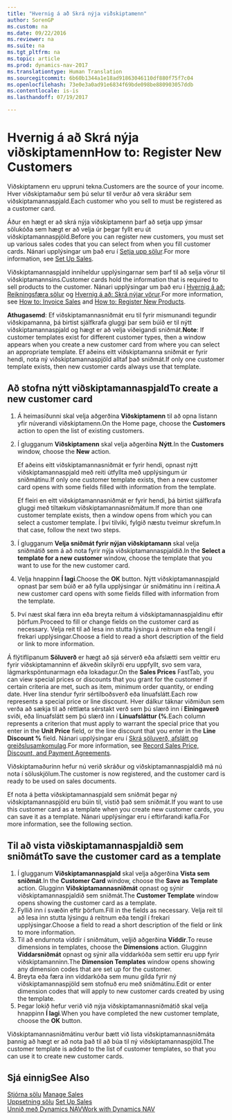 ```yaml
---
title: "Hvernig á að Skrá nýja viðskiptamenn"
author: SorenGP
ms.custom: na
ms.date: 09/22/2016
ms.reviewer: na
ms.suite: na
ms.tgt_pltfrm: na
ms.topic: article
ms.prod: dynamics-nav-2017
ms.translationtype: Human Translation
ms.sourcegitcommit: 6b60b1344a1e18ad91863046110df880f75f7c04
ms.openlocfilehash: 73e0e3a0ad91e6834f69bde098be880903057ddb
ms.contentlocale: is-is
ms.lasthandoff: 07/19/2017

---
```


# <a name="how-to-register-new-customers"></a><span data-ttu-id="09486-102">Hvernig á að Skrá nýja viðskiptamenn</span><span class="sxs-lookup"><span data-stu-id="09486-102">How to: Register New Customers</span></span>
<span data-ttu-id="09486-103">Viðskiptamenn eru uppruni tekna.</span><span class="sxs-lookup"><span data-stu-id="09486-103">Customers are the source of your income.</span></span> <span data-ttu-id="09486-104">Hver viðskiptamaður sem þú selur til verður að vera skráður sem viðskiptamannaspjald.</span><span class="sxs-lookup"><span data-stu-id="09486-104">Each customer who you sell to must be registered as a customer card.</span></span>

<span data-ttu-id="09486-105">Áður en hægt er að skrá nýja viðskiptamenn þarf að setja upp ýmsar sölukóða sem hægt er að velja úr þegar fyllt eru út viðskiptamannaspjöld.</span><span class="sxs-lookup"><span data-stu-id="09486-105">Before you can register new customers, you must set up various sales codes that you can select from when you fill customer cards.</span></span> <span data-ttu-id="09486-106">Nánari upplýsingar um það eru í [Setja upp sölur](sales-setup-sales.md).</span><span class="sxs-lookup"><span data-stu-id="09486-106">For more information, see [Set Up Sales](sales-setup-sales.md).</span></span>

<span data-ttu-id="09486-107">Viðskiptamannaspjald inniheldur upplýsingarnar sem þarf til að selja vörur til viðskiptamannsins.</span><span class="sxs-lookup"><span data-stu-id="09486-107">Customer cards hold the information that is required to sell products to the customer.</span></span> <span data-ttu-id="09486-108">Nánari upplýsingar um það eru í [Hvernig á að: Reikningsfæra sölur](sales-how-invoice-sales.md) og [Hvernig á að: Skrá nýjar vörur](inventory-how-register-new-products.md).</span><span class="sxs-lookup"><span data-stu-id="09486-108">For more information, see [How to: Invoice Sales](sales-how-invoice-sales.md) and [How to: Register New Products](inventory-how-register-new-products.md).</span></span>

<span data-ttu-id="09486-109">**Athugasemd**: Ef viðskiptamannasniðmát eru til fyrir mismunandi tegundir viðskipamanna, þá birtist sjálfkrafa gluggi þar sem búið er til nýtt viðskiptamannaspjald og hægt er að velja viðeigandi sniðmát.</span><span class="sxs-lookup"><span data-stu-id="09486-109">**Note**: If customer templates exist for different customer types, then a window appears when you create a new customer card from where you can select an appropriate template.</span></span> <span data-ttu-id="09486-110">Ef aðeins eitt viðskiptamanna sniðmát er fyrir hendi, nota ný viðskiptamannaspjöld alltaf það sniðmát.</span><span class="sxs-lookup"><span data-stu-id="09486-110">If only one customer template exists, then new customer cards always use that template.</span></span>

## <a name="to-create-a-new-customer-card"></a><span data-ttu-id="09486-111">Að stofna nýtt viðskiptamannaspjald</span><span class="sxs-lookup"><span data-stu-id="09486-111">To create a new customer card</span></span>
1. <span data-ttu-id="09486-112">Á heimasíðunni skal velja aðgerðina **Viðskiptamenn** til að opna listann yfir núverandi viðskiptamenn.</span><span class="sxs-lookup"><span data-stu-id="09486-112">On the Home page, choose the **Customers** action to open the list of existing customers.</span></span>  
2. <span data-ttu-id="09486-113">Í glugganum **Viðskiptamenn** skal velja aðgerðina **Nýtt**.</span><span class="sxs-lookup"><span data-stu-id="09486-113">In the **Customers** window, choose the **New** action.</span></span>

    <span data-ttu-id="09486-114">Ef aðeins eitt viðskiptamannasniðmát er fyrir hendi, opnast nýtt viðskiptamannaspjald með reiti útfyllta með upplýsingum úr sniðmátinu.</span><span class="sxs-lookup"><span data-stu-id="09486-114">If only one customer template exists, then a new customer card opens with some fields filled with information from the template.</span></span>

    <span data-ttu-id="09486-115">Ef fleiri en eitt viðskiptamannasniðmát er fyrir hendi, þá birtist sjálfkrafa gluggi með tiltækum viðskiptamannasniðmátum.</span><span class="sxs-lookup"><span data-stu-id="09486-115">If more than one customer template exists, then a window opens from which you can select a customer template.</span></span> <span data-ttu-id="09486-116">Í því tilviki, fylgið næstu tveimur skrefum.</span><span class="sxs-lookup"><span data-stu-id="09486-116">In that case, follow the next two steps.</span></span>
3. <span data-ttu-id="09486-117">Í glugganum **Velja sniðmát fyrir nýjan viðskiptamann** skal velja sniðmátið sem á að nota fyrir nýja viðskiptamannaspjaldið.</span><span class="sxs-lookup"><span data-stu-id="09486-117">In the **Select a template for a new customer** window, choose the template that you want to use for the new customer card.</span></span>
4. <span data-ttu-id="09486-118">Velja hnappinn **Í lagi**.</span><span class="sxs-lookup"><span data-stu-id="09486-118">Choose the **OK** button.</span></span> <span data-ttu-id="09486-119">Nýtt viðskiptamannaspjald opnast þar sem búið er að fylla upplýsingar úr sniðmátinu inn í reitina.</span><span class="sxs-lookup"><span data-stu-id="09486-119">A new customer card opens with some fields filled with information from the template.</span></span>  
5. <span data-ttu-id="09486-120">Því næst skal færa inn eða breyta reitum á viðskiptamannaspjaldinu eftir þörfum.</span><span class="sxs-lookup"><span data-stu-id="09486-120">Proceed to fill or change fields on the customer card as necessary.</span></span> <span data-ttu-id="09486-121">Velja reit til að lesa inn stutta lýsingu á reitnum eða tengil í frekari upplýsingar.</span><span class="sxs-lookup"><span data-stu-id="09486-121">Choose a field to read a short description of the field or link to more information.</span></span>

<span data-ttu-id="09486-122">Á flýtiflipanum **Söluverð** er hægt að sjá sérverð eða afslætti sem veittir eru fyrir viðskiptamanninn ef ákveðin skilyrði eru uppfyllt, svo sem vara, lágmarkspöntunarmagn eða lokadagur.</span><span class="sxs-lookup"><span data-stu-id="09486-122">On the **Sales Prices** FastTab, you can view special prices or discounts that you grant for the customer if certain criteria are met, such as item, minimum order quantity, or ending date.</span></span> <span data-ttu-id="09486-123">Hver lína stendur fyrir sértilboðsverð eða línuafslátt.</span><span class="sxs-lookup"><span data-stu-id="09486-123">Each row represents a special price or line discount.</span></span> <span data-ttu-id="09486-124">Hver dálkur táknar viðmiðun sem verða að sækja til að réttlæta sérstakt verð sem þú slærð inn í **Einingaverð** sviði, eða línuafslátt sem þú slærð inn í **Línuafsláttur (%**.</span><span class="sxs-lookup"><span data-stu-id="09486-124">Each column represents a criterion that must apply to warrant the special price that you enter in the **Unit Price** field, or the line discount that you enter in the **Line Discount %** field.</span></span> <span data-ttu-id="09486-125">Nánari upplýsingar eru í [Skrá söluverð, afslátt og greiðslusamkomulag](sales-how-record-sales-price-discount-payment-agreements.md).</span><span class="sxs-lookup"><span data-stu-id="09486-125">For more information, see [Record Sales Price, Discount, and Payment Agreements](sales-how-record-sales-price-discount-payment-agreements.md).</span></span>

<span data-ttu-id="09486-126">Viðskiptamaðurinn hefur nú verið skráður og viðskiptamannaspjaldið má nú nota í söluskjölum.</span><span class="sxs-lookup"><span data-stu-id="09486-126">The customer is now registered, and the customer card is ready to be used on sales documents.</span></span>

<span data-ttu-id="09486-127">Ef nota á þetta viðskiptamannaspjald sem sniðmát þegar ný viðskiptamannaspjöld eru búin til, vistið það sem sniðmát.</span><span class="sxs-lookup"><span data-stu-id="09486-127">If you want to use this customer card as a template when you create new customer cards, you can save it as a template.</span></span> <span data-ttu-id="09486-128">Nánari upplýsingar eru í eftirfarandi kafla.</span><span class="sxs-lookup"><span data-stu-id="09486-128">For more information, see the following section.</span></span>

## <a name="to-save-the-customer-card-as-a-template"></a><span data-ttu-id="09486-129">Til að vista viðskiptamannaspjaldið sem sniðmát</span><span class="sxs-lookup"><span data-stu-id="09486-129">To save the customer card as a template</span></span>
1. <span data-ttu-id="09486-130">Í glugganum **Viðskiptamannaspjald** skal velja aðgerðina **Vista sem sniðmát**.</span><span class="sxs-lookup"><span data-stu-id="09486-130">In the **Customer Card** window, choose the **Save as Template** action.</span></span> <span data-ttu-id="09486-131">Glugginn **Viðskiptamannasniðmát** opnast og sýnir viðskiptamannaspjaldið sem sniðmát.</span><span class="sxs-lookup"><span data-stu-id="09486-131">The **Customer Template** window opens showing the customer card as a template.</span></span>
2. <span data-ttu-id="09486-132">Fyllið inn í svæðin eftir þörfum.</span><span class="sxs-lookup"><span data-stu-id="09486-132">Fill in the fields as necessary.</span></span> <span data-ttu-id="09486-133">Velja reit til að lesa inn stutta lýsingu á reitnum eða tengil í frekari upplýsingar.</span><span class="sxs-lookup"><span data-stu-id="09486-133">Choose a field to read a short description of the field or link to more information.</span></span>
3. <span data-ttu-id="09486-134">Til að endurnota víddir í sniðmátum, veljið aðgerðina **Víddir**.</span><span class="sxs-lookup"><span data-stu-id="09486-134">To reuse dimensions in templates, choose the **Dimensions** action.</span></span> <span data-ttu-id="09486-135">Glugginn **Víddarsniðmát** opnast og sýnir alla víddarkóða sem settir eru upp fyrir viðskiptamanninn.</span><span class="sxs-lookup"><span data-stu-id="09486-135">The **Dimension Templates** window opens showing any dimension codes that are set up for the customer.</span></span>
4. <span data-ttu-id="09486-136">Breyta eða færa inn víddarkóða sem munu gilda fyrir ný viðskiptamannaspjöld sem stofnuð eru með sniðmátinu.</span><span class="sxs-lookup"><span data-stu-id="09486-136">Edit or enter dimension codes that will apply to new customer cards created by using the template.</span></span>  
5. <span data-ttu-id="09486-137">Þegar lokið hefur verið við nýja viðskiptamannasniðmátið skal velja hnappinn **Í lagi**.</span><span class="sxs-lookup"><span data-stu-id="09486-137">When you have completed the new customer template, choose the **OK** button.</span></span>

<span data-ttu-id="09486-138">Viðskiptamannasniðmátinu verður bætt við lista viðskiptamannasniðmáta þannig að hægt er að nota það til að búa til ný viðskiptamannaspjöld.</span><span class="sxs-lookup"><span data-stu-id="09486-138">The customer template is added to the list of customer templates, so that you can use it to create new customer cards.</span></span>

## <a name="see-also"></a><span data-ttu-id="09486-139">Sjá einnig</span><span class="sxs-lookup"><span data-stu-id="09486-139">See Also</span></span>  
<span data-ttu-id="09486-140">[Stjórna sölu](sales-manage-sales.md)  </span><span class="sxs-lookup"><span data-stu-id="09486-140">[Manage Sales](sales-manage-sales.md)  </span></span>  
<span data-ttu-id="09486-141">[Uppsetning sölu](sales-setup-sales.md)  </span><span class="sxs-lookup"><span data-stu-id="09486-141">[Set Up Sales](sales-setup-sales.md)  </span></span>  
[<span data-ttu-id="09486-142">Unnið með Dynamics NAV</span><span class="sxs-lookup"><span data-stu-id="09486-142">Work with Dynamics NAV</span></span>](ui-work-product.md)

